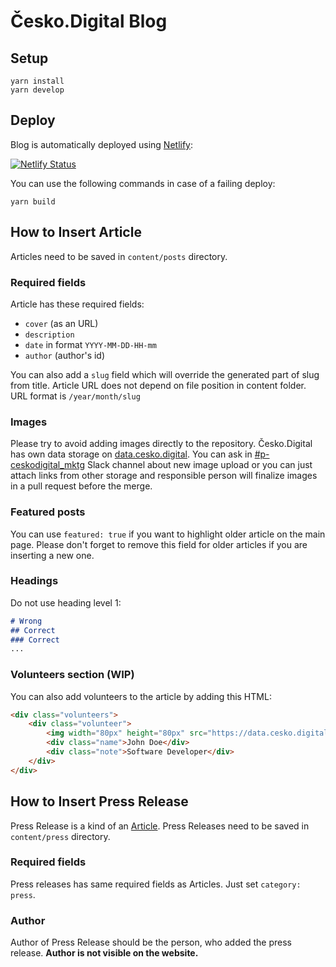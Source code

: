 # Česko.Digital Blog

## Setup

```shell script
yarn install
yarn develop
```

## Deploy

Blog is automatically deployed using [Netlify](https://www.netlify.com/):

[![Netlify Status](https://api.netlify.com/api/v1/badges/04cf950a-9616-455f-916e-2947c52c492a/deploy-status)](https://app.netlify.com/sites/blog-cesko-digital/deploys)

You can use the following commands in case of a failing deploy:

```shell script
yarn build
```

## How to Insert Article

Articles need to be saved in `content/posts` directory. 

### Required fields

Article has these required fields: 

- `cover` (as an URL)
- `description`
- `date` in format `YYYY-MM-DD-HH-mm`
- `author` (author's id)

You can also add a `slug` field which will override the generated part of slug from title. Article URL does not depend on file position in content folder. URL format is `/year/month/slug`

### Images

Please try to avoid adding images directly to the repository. Česko.Digital has own data storage on [data.cesko.digital](https://data.cesko.digital). You can ask in [#p-ceskodigital_mktg](https://app.slack.com/client/TG21XF887/CMAS7H63D) Slack channel about new image upload or you can just attach links from other storage and responsible person will finalize images in a pull request before the merge. 

### Featured posts

You can use `featured: true` if you want to highlight older article on the main page. Please don't forget to remove this field for older articles if you are inserting a new one. 

### Headings
Do not use heading level 1:

```markdown
# Wrong
## Correct
### Correct
...
```

### Volunteers section (WIP)

You can also add volunteers to the article by adding this HTML: 
```html
<div class="volunteers">
    <div class="volunteer">
        <img width="80px" height="80px" src="https://data.cesko.digital/picture.jpg" alt=""/>
        <div class="name">John Doe</div>
        <div class="note">Software Developer</div>
    </div>
</div>
```

## How to Insert Press Release

Press Release is a kind of an [Article](#How-to-Insert-Article). Press Releases need to be saved in `content/press` directory. 

### Required fields

Press releases has same required fields as Articles. Just set `category: press`.

### Author

Author of Press Release should be the person, who added the press release. **Author is not visible on the website.**
